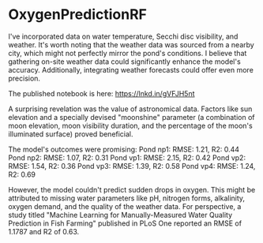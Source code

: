 # OxygenPredictionRF

I've incorporated data on water temperature, Secchi disc visibility, and weather. It's worth noting that the weather data was sourced from a nearby city, which might not perfectly mirror the pond's conditions. I believe that gathering on-site weather data could significantly enhance the model's accuracy. Additionally, integrating weather forecasts could offer even more precision.

The published notebook is here: https://lnkd.in/gVFJH5nt

A surprising revelation was the value of astronomical data. Factors like sun elevation and a specially devised "moonshine" parameter (a combination of moon elevation, moon visibility duration, and the percentage of the moon's illuminated surface) proved beneficial.

The model's outcomes were promising:
Pond np1: RMSE: 1.21, R2: 0.44
Pond np2: RMSE: 1.07, R2: 0.31
Pond vp1: RMSE: 2.15, R2: 0.42
Pond vp2: RMSE: 1.54, R2: 0.36
Pond vp3: RMSE: 1.39, R2: 0.58
Pond vp4: RMSE: 1.24, R2: 0.69

However, the model couldn't predict sudden drops in oxygen. This might be attributed to missing water parameters like pH, nitrogen forms, alkalinity, oxygen demand, and the quality of the weather data.
For perspective, a study titled "Machine Learning for Manually-Measured Water Quality Prediction in Fish Farming" published in PLoS One reported an RMSE of 1.1787 and R2 of 0.63.
